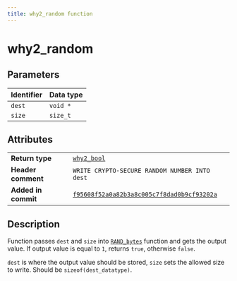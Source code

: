 ```yaml
---
title: why2_random function
---
```


<!--
This is part of WHY2
Copyright (C) 2022 Václav Šmejkal

This program is free software: you can redistribute it and/or modify
it under the terms of the GNU General Public License as published by
the Free Software Foundation, either version 3 of the License, or
(at your option) any later version.

This program is distributed in the hope that it will be useful,
but WITHOUT ANY WARRANTY; without even the implied warranty of
MERCHANTABILITY or FITNESS FOR A PARTICULAR PURPOSE.  See the
GNU General Public License for more details.

You should have received a copy of the GNU General Public License
along with this program.  If not, see <https://www.gnu.org/licenses/>.
-->

# why2_random

## Parameters

| Identifier | Data type |
| ---------- | --------- |
| `dest`     | `void *`  |
| `size`     | `size_t`  |

## Attributes

|                     |                                                          |
| ------------------  | -------------------------------------------------------- |
| **Return type**     | [`why2_bool`](../../../../types/core/flags/why2_bool) |
| **Header comment**  | `WRITE CRYPTO-SECURE RANDOM NUMBER INTO dest`            |
| **Added in commit** | [`f95608f52a0a82b3a8c005c7f8dad0b9cf93202a`](https://github.com/ENGO150/WHY2/commit/f95608f52a0a82b3a8c005c7f8dad0b9cf93202a) |

## Description

Function passes `dest` and `size` into [`RAND_bytes`](https://docs.openssl.org/1.1.1/man3/RAND_bytes) function and gets the output value. If output value is equal to `1`, returns `true`, otherwise `false`.

`dest` is where the output value should be stored, `size` sets the allowed size to write. Should be `sizeof(dest_datatype)`.